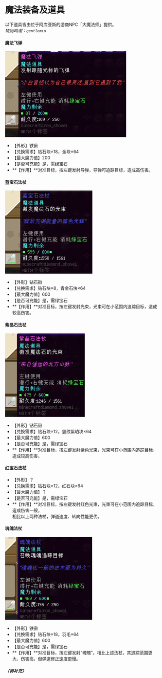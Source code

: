 # 魔法装备及道具

以下道具皆由位于阿库亚斯的游商NPC「大魔法师」提供。  
*特别鸣谢：`gentlemio`*

#### 魔法飞弹
![item](../../assets/images/items/magic/魔法飞弹.png)

- 【外形】铁锹
- 【兑换需求】钻石块×18，金块×64
- 【最大魔力值】200
- 【是否可充能】是，需绿宝石
- **【作用】**对准目标，按左键发射导弹，导弹可追踪目标，造成高伤害。

#### 蓝宝石法杖
![item](../../assets/images/items/magic/蓝宝石法杖.png)

- 【外形】钻石锹
- 【兑换需求】钻石块×8，青金石块×64
- 【最大魔力值】600
- 【是否可充能】是，需绿宝石
- **【作用】**对准目标，按左键发射光束，光束可在小范围内追踪目标，造成较高伤害。

#### 紫晶石法杖
![item](../../assets/images/items/magic/紫晶石法杖.png)

- 【外形】钻石锹
- 【兑换需求】钻石块×12，竖纹紫珀块×64
- 【最大魔力值】600
- 【是否可充能】是，需绿宝石
- **【作用】**对准目标，按左键发射紫色光束，光束可在小范围内追踪目标，造成较高伤害。

#### 红宝石法杖

- 【外形】？
- 【兑换需求】钻石块×12，红石块×64
- 【最大魔力值】？
- 【是否可充能】是，需绿宝石
- **【作用】**对准目标，按左键发射红色光束，光束可在小范围内追踪目标，造成伤害一般。  
相比以上两种法杖，弹道速度、转向性能更优。

#### 魂魄法杖
![item](../../assets/images/items/magic/魂魄法杖.png)

- 【外形】铁锹
- 【兑换需求】钻石块×18，羽毛×64
- 【最大魔力值】600
- 【是否可充能】是，需绿宝石
- **【作用】**对准目标，按左键发射“魂魄”。相比上述法杖，其追踪范围更大、伤害高，但弹道修正速度更慢。

#### *（待补充）*